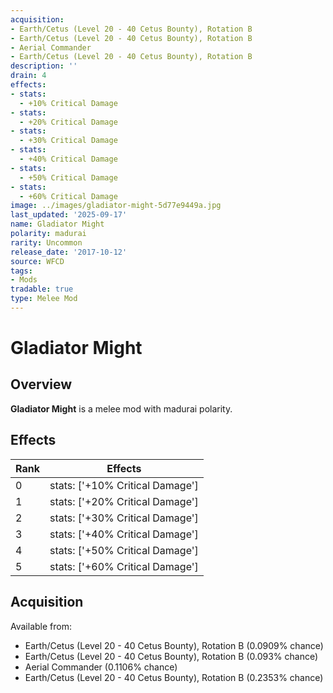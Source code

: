 ```yaml
---
acquisition:
- Earth/Cetus (Level 20 - 40 Cetus Bounty), Rotation B
- Earth/Cetus (Level 20 - 40 Cetus Bounty), Rotation B
- Aerial Commander
- Earth/Cetus (Level 20 - 40 Cetus Bounty), Rotation B
description: ''
drain: 4
effects:
- stats:
  - +10% Critical Damage
- stats:
  - +20% Critical Damage
- stats:
  - +30% Critical Damage
- stats:
  - +40% Critical Damage
- stats:
  - +50% Critical Damage
- stats:
  - +60% Critical Damage
image: ../images/gladiator-might-5d77e9449a.jpg
last_updated: '2025-09-17'
name: Gladiator Might
polarity: madurai
rarity: Uncommon
release_date: '2017-10-12'
source: WFCD
tags:
- Mods
tradable: true
type: Melee Mod
---
```


# Gladiator Might

## Overview

**Gladiator Might** is a melee mod with madurai polarity.

## Effects

| Rank | Effects |
|------|----------|
| 0 | stats: ['+10% Critical Damage'] |
| 1 | stats: ['+20% Critical Damage'] |
| 2 | stats: ['+30% Critical Damage'] |
| 3 | stats: ['+40% Critical Damage'] |
| 4 | stats: ['+50% Critical Damage'] |
| 5 | stats: ['+60% Critical Damage'] |

## Acquisition

Available from:
- Earth/Cetus (Level 20 - 40 Cetus Bounty), Rotation B (0.0909% chance)
- Earth/Cetus (Level 20 - 40 Cetus Bounty), Rotation B (0.093% chance)
- Aerial Commander (0.1106% chance)
- Earth/Cetus (Level 20 - 40 Cetus Bounty), Rotation B (0.2353% chance)


